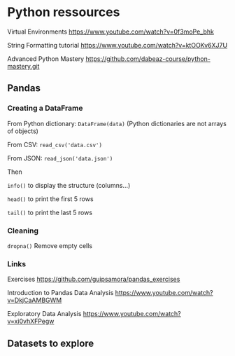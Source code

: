 # Python ressources

Virtual Environments https://www.youtube.com/watch?v=0f3moPe_bhk

String Formatting tutorial https://www.youtube.com/watch?v=ktOOKv6XJ7U

Advanced Python Mastery https://github.com/dabeaz-course/python-mastery.git



## Pandas

### Creating a DataFrame

From Python dictionary: ```DataFrame(data)``` (Python dictionaries are not arrays of objects)

From CSV: ```read_csv('data.csv')```

From JSON: ```read_json('data.json')```

Then

```info()``` to display the structure (columns...)

```head()``` to print the first 5 rows

```tail()``` to print the last 5 rows

### Cleaning

```dropna()``` Remove empty cells

### Links

Exercises https://github.com/guipsamora/pandas_exercises

Introduction to Pandas Data Analysis https://www.youtube.com/watch?v=DkjCaAMBGWM

Exploratory Data Analysis https://www.youtube.com/watch?v=xi0vhXFPegw


## Datasets to explore


